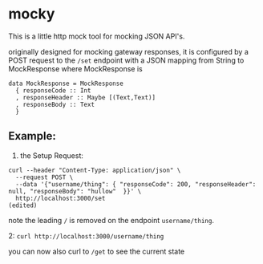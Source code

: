 # mocky


This is a little http mock tool for mocking JSON API's.

originally designed for mocking gateway responses, it is configured by a POST request to the `/set` endpoint with a JSON mapping from String to MockResponse where MockResponse is 

```
data MockResponse = MockResponse
  { responseCode :: Int
  , responseHeader :: Maybe [(Text,Text)]
  , responseBody :: Text
  }
```


## Example: 

1.   the Setup Request:
```
curl --header "Content-Type: application/json" \   
  --request POST \
  --data '{"username/thing": { "responseCode": 200, "responseHeader": null, "responseBody": "hullow"  }}' \
  http://localhost:3000/set
(edited)
```

note the leading `/` is removed on the endpoint `username/thing`.

2: `curl http://localhost:3000/username/thing`


you can now also curl to `/get` to see the current state

